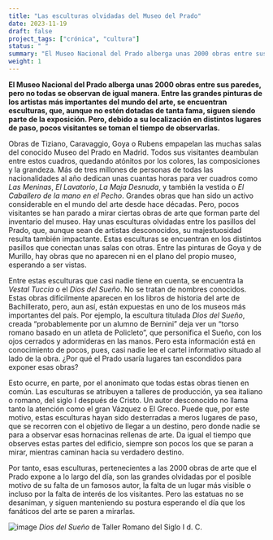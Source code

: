 ```yaml
---
title: "Las esculturas olvidadas del Museo del Prado"
date: 2023-11-19
draft: false
project_tags: ["crónica", "cultura"]
status: " "
summary: "El Museo Nacional del Prado alberga unas 2000 obras entre sus paredes, pero no todas se observan de igual manera."
weight: 1
---
```


**El Museo Nacional del Prado alberga unas 2000 obras entre sus paredes, pero no todas se observan de igual manera. Entre 
las grandes pinturas de los artistas más importantes del mundo del arte, se encuentran esculturas, que, aunque no estén
dotadas de tanta fama, siguen siendo parte de la exposición. Pero, debido a su localización en distintos lugares de paso,
pocos visitantes se toman el tiempo de observarlas.**

Obras de Tiziano, Caravaggio, Goya o Rubens empapelan las muchas salas del conocido Museo del Prado en Madrid. 
Todos sus visitantes deambulan entre estos cuadros, quedando atónitos por los colores, las composiciones y la 
grandeza. Más de tres millones de personas de todas las nacionalidades al año dedican unas cuantas horas para 
ver cuadros como *Las Meninas*, *El Lavatorio*, *La Maja Desnuda*, y también la vestida o *El Caballero de la 
mano en el Pecho*. Grandes obras que han sido un activo considerable en el mundo del arte desde hace décadas. 
Pero, pocos visitantes se han parado a mirar ciertas obras de arte que forman parte del inventario del museo. 
Hay unas esculturas olvidadas entre los pasillos del Prado, que, aunque sean de artistas desconocidos, su 
majestuosidad resulta también impactante. Estas esculturas se encuentran en los distintos pasillos que conectan 
unas salas con otras. Entre las pinturas de Goya y de Murillo, hay obras que no aparecen ni en el plano del
propio museo, esperando a ser vistas.

Entre estas esculturas que casi nadie tiene en cuenta, se encuentra la *Vestal Tuccia* o el *Dios del Sueño*. 
No se tratan de nombres conocidos. Estas obras difícilmente aparecen en los libros de historia del arte de 
Bachillerato, pero, aun así, están expuestas en uno de los museos más importantes del país. Por ejemplo,
la escultura titulada *Dios del Sueño*, creada “probablemente por un alumno de Bernini” deja ver un
“torso romano basado en un atleta de Policleto”, que personifica el Sueño, con los ojos cerrados y 
adormideras en las manos. Pero esta información está en conocimiento de pocos, pues, casi nadie lee
el cartel informativo situado al lado de la obra. ¿Por qué el Prado usaría lugares tan escondidos 
para exponer esas obras? 

Esto ocurre, en parte, por el anonimato que todas estas obras tienen en común. Las esculturas se atribuyen
a talleres de producción, ya sea italiano o romano, del siglo I después de Cristo. Un autor desconocido no
llama tanto la atención como el gran Vázquez o El Greco. Puede que, por este motivo, estas esculturas hayan
sido desterradas a meros lugares de paso, que se recorren con el objetivo de llegar a un destino, pero donde 
nadie se para a observar esas hornacinas rellenas de arte. Da igual el tiempo que observes estas partes del 
edificio, siempre son pocos los que se paran a mirar, mientras caminan hacia su verdadero destino. 

Por tanto, esas esculturas, pertenecientes a las 2000 obras de arte que el Prado expone a lo largo del día,
son las grandes olvidadas por el posible motivo de su falta de un famosos autor, la falta de un lugar más 
visible o incluso por la falta de interés de los visitantes. Pero las estatuas no se desaniman, y siguen
manteniendo su postura esperando el día que los fanáticos del arte se paren a mirarlas.

![image](https://github.com/ccolladosoto/ccolladosoto.github.io/assets/149512543/0849d6c4-b29d-41a5-acba-ace2d2f3fce4)
*Dios del Sueño* de Taller Romano del Siglo I d. C.
